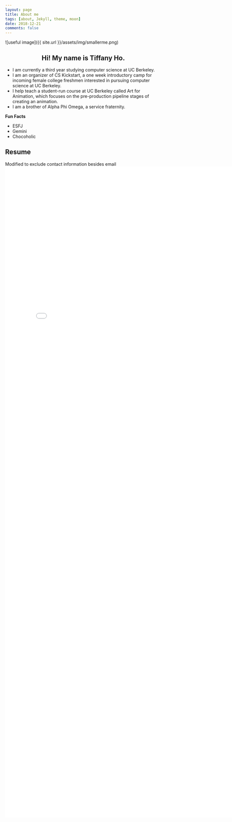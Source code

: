 ```yaml
---
layout: page
title: About me
tags: [about, Jekyll, theme, moon]
date: 2018-12-21
comments: false
---
```

    
![useful image]({{ site.url }}/assets/img/smallerme.png)
## <center>Hi! My name is Tiffany Ho.</center>

* I am currently a third year studying computer science at UC Berkeley.
* I am an organizer of CS Kickstart, a one week introductory camp for incoming female college freshmen interested in pursuing computer science at UC Berkeley.
* I help teach a student-run course at UC Berkeley called Art for Animation, which focuses on the pre-production pipeline stages of creating an animation.
* I am a brother of Alpha Phi Omega, a service fraternity.

**Fun Facts**
* ESFJ 
* Gemini
* Chocoholic

## Resume
Modified to exclude contact information besides email
<embed src="/assets/WebsiteResume.pdf" width="800px" height="2100px" />


